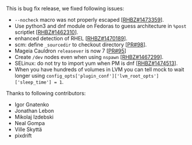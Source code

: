 This is bug fix release, we fixed following issues:

* `--nocheck` macro was not properly escaped [[RHBZ#1473359](https://bugzilla.redhat.com/show_bug.cgi?id=1473359)].
* Use python3 and dnf module on Fedoras to guess architecture in `%post` scriptlet [[RHBZ#1462310](https://bugzilla.redhat.com/show_bug.cgi?id=1462310)].
* enhanced detection of RHEL [[RHBZ#1470189](https://bugzilla.redhat.com/show_bug.cgi?id=1470189)].
* scm: define `_sourcedir` to checkout directory [[PR#98](https://github.com/rpm-software-management/mock/pull/98)].
* Mageia Cauldron `releasever` is now 7 [[PR#95](https://github.com/rpm-software-management/mock/pull/95)]
* Create `/dev` nodes even when using `nspawn` [[RHBZ#1467299](https://bugzilla.redhat.com/show_bug.cgi?id=1467299)].
* SELinux: do not try to import yum when PM is dnf [[RHBZ#1474513](https://bugzilla.redhat.com/show_bug.cgi?id=1474513)].
* When you have hundreds of volumes in LVM you can tell mock to wait longer using `config_opts['plugin_conf']['lvm_root_opts']['sleep_time'] = 1`.

Thanks to following contributors:

* Igor Gnatenko
* Jonathan Lebon
* Mikolaj Izdebski
* Neal Gompa
* Ville Skyttä
* pixdrift

